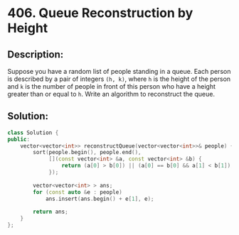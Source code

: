 # 406. Queue Reconstruction by Height

## Description:

Suppose you have a random list of people standing in a queue. Each person is described by a pair of integers `(h, k)`, where `h` is the height of the person and `k` is the number of people in front of this person who have a height greater than or equal to `h`. Write an algorithm to reconstruct the queue.

## Solution:

```c++
class Solution {
public:
    vector<vector<int>> reconstructQueue(vector<vector<int>>& people) {
        sort(people.begin(), people.end(), 
             [](const vector<int> &a, const vector<int> &b) {
                 return (a[0] > b[0]) || (a[0] == b[0] && a[1] < b[1]);
             });
        
        vector<vector<int> > ans;
        for (const auto &e : people)
            ans.insert(ans.begin() + e[1], e);
        
        return ans;
    }
};
```

<!-- remark：

-  -->
